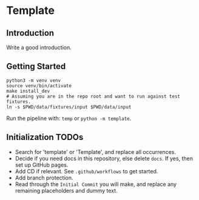 # Template

## Introduction

Write a good introduction.

## Getting Started

```shell
python3 -m venv venv
source venv/bin/activate
make install_dev
# Assuming you are in the repo root and want to run against test fixtures.
ln -s $PWD/data/fixtures/input $PWD/data/input
```

Run the pipeline with: `temp` or `python -m template`.

## Initialization TODOs

- Search for 'template' or 'Template', and replace all occurrences.
- Decide if you need docs in this repository, else delete `docs`. If yes, then set up GitHub pages.
- Add CD if relevant. See `.github/workflows` to get started.
- Add branch protection.
- Read through the `Initial Commit` you will make, and replace any remaining placeholders and dummy text.

